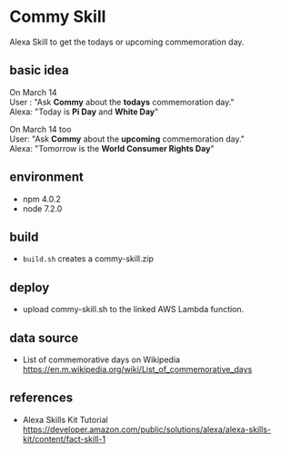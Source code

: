 # Commy Skill

Alexa Skill to get the todays or upcoming commemoration day.

## basic idea

On March 14<br/>
User : "Ask **Commy** about the **todays** commemoration day."<br/>
Alexa: "Today is **Pi Day** and **White Day**"

On March 14 too<br/>
User: "Ask **Commy** about the **upcoming** commemoration day."<br/>
Alexa:  "Tomorrow is the **World Consumer Rights Day**"

## environment
* npm 4.0.2
* node 7.2.0

## build
* `build.sh` creates a commy-skill.zip

## deploy
* upload commy-skill.sh to the linked AWS Lambda function.

## data source

* List of commemorative days on Wikipedia
https://en.m.wikipedia.org/wiki/List_of_commemorative_days

## references

* Alexa Skills Kit Tutorial
https://developer.amazon.com/public/solutions/alexa/alexa-skills-kit/content/fact-skill-1

